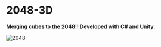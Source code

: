 # 2048-3D

**Merging cubes to the 2048!! Developed with C# and Unity.**

![2048](https://github.com/user-attachments/assets/5948b540-6f43-4e06-aca2-7904459447bb)
